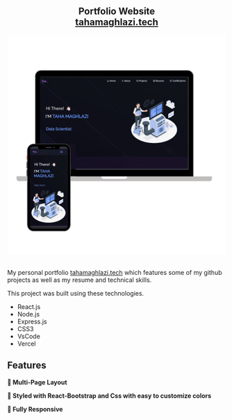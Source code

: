 <h2 align="center">
  Portfolio Website <br/>
  <a href="https://tahamaghlazi.vercel.app/" target="_blank">tahamaghlazi.tech</a>
</h2>
<div align="center">
  <img alt="Demo" src="./Images/readme-img1.png" />
</div>
 
<br/>

My personal portfolio <a href="https://tahamaghlazi.vercel.app/" target="_blank">tahamaghlazi.tech</a> which features some of my github projects as well as my resume and technical skills.<br/>

This project was built using these technologies.

- React.js
- Node.js
- Express.js
- CSS3
- VsCode
- Vercel

## Features

**📖 Multi-Page Layout**

**🎨 Styled with React-Bootstrap and Css with easy to customize colors**

**📱 Fully Responsive**

